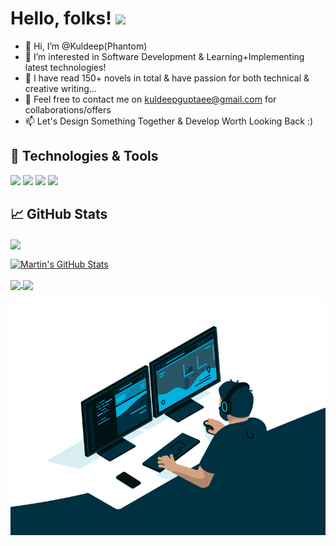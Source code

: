 # Hello, folks! <img src="https://raw.githubusercontent.com/MartinHeinz/MartinHeinz/master/wave.gif" width="30px">

- 👋 Hi, I’m @Kuldeep(Phantom)
- 👀 I’m interested in Software Development & Learning+Implementing latest technologies!
- 🌱 I have read 150+ novels in total & have passion for both technical & creative writing...
- 💞️ Feel free to contact me on kuldeepguptaee@gmail.com for collaborations/offers
- 📫 Let's Design Something Together & Develop Worth Looking Back :)
 
## 🔧 Technologies & Tools
![](https://img.shields.io/badge/Tools-Java-informational?style=flat&logo=docker&logoColor=white&color=2bbc8a)
![](https://img.shields.io/badge/Tools-SQL-informational?style=flat&logo=kubernetes&logoColor=white&color=2bbc8a)
![](https://img.shields.io/badge/Code-Python-informational?style=flat&logo=python&logoColor=white&color=2bbc8a)
![](https://img.shields.io/badge/Code-JavaScript-informational?style=flat&logo=javascript&logoColor=white&color=2bbc8a)

## &#x1f4c8; GitHub Stats

<a href="https://github.com/KuldeepCoder1/KuldeepCoder1">
  <img align="center" src="https://github-readme-stats.vercel.app/api/top-langs/?username=KuldeepCoder1&hide=java,html,tex&title_color=ffffff&text_color=c9cacc&icon_color=2bbc8a&bg_color=1d1f21&langs_count=3" />
 
</a><a href="https://github.com/KuldeepCoder1/KuldeepCoder1">
  <img align="center" src="https://github-readme-stats.vercel.app/api?username=KuldeepCoder1&show_icons=true&line_height=27&count_private=true&title_color=ffffff&text_color=c9cacc&icon_color=2bbc8a&bg_color=1d1f21" alt="Martin's GitHub Stats" />
</a>

<a href="https://github.com/KuldeepCoder1/TicTacToeGame-in-Java-by-Kuldeep">
  <img align="center" src="https://github-readme-stats.vercel.app/api/pin/?username=MartinHeinz&repo=python-project-blueprint&title_color=ffffff&text_color=c9cacc&icon_color=2bbc8a&bg_color=1d1f21" />
</a>


<a href="https://github.com/KuldeepCoder1/HangmanGame-in-Java-by-Kuldeep">
  <img align="center" src="https://github-readme-stats.vercel.app/api/pin/?username=MartinHeinz&repo=go-project-blueprint&title_color=ffffff&text_color=c9cacc&icon_color=2bbc8a&bg_color=1d1f21" />
</a>    

![](code.gif)





<!---
KuldeepCoder1/KuldeepCoder1 is a ✨ special ✨ repository because its `README.md` (this file) appears on your GitHub profile.
You can click the Preview link to take a look at your changes.
--->

